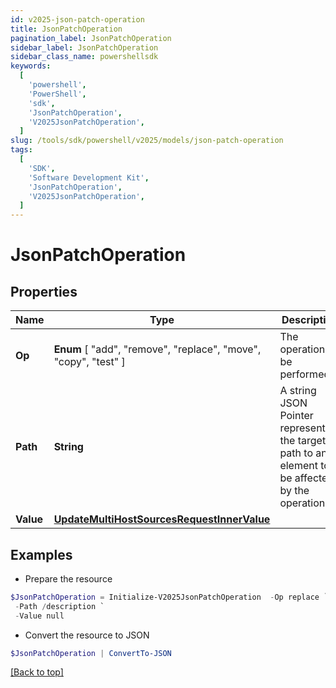 ```yaml
---
id: v2025-json-patch-operation
title: JsonPatchOperation
pagination_label: JsonPatchOperation
sidebar_label: JsonPatchOperation
sidebar_class_name: powershellsdk
keywords:
  [
    'powershell',
    'PowerShell',
    'sdk',
    'JsonPatchOperation',
    'V2025JsonPatchOperation',
  ]
slug: /tools/sdk/powershell/v2025/models/json-patch-operation
tags:
  [
    'SDK',
    'Software Development Kit',
    'JsonPatchOperation',
    'V2025JsonPatchOperation',
  ]
---
```


# JsonPatchOperation

## Properties

| Name | Type | Description | Notes |
| --- | --- | --- | --- |
| **Op** | **Enum** [ "add", "remove", "replace", "move", "copy", "test" ] | The operation to be performed | [required] |
| **Path** | **String** | A string JSON Pointer representing the target path to an element to be affected by the operation | [required] |
| **Value** | [**UpdateMultiHostSourcesRequestInnerValue**](update-multi-host-sources-request-inner-value) |  | [optional] |

## Examples

- Prepare the resource

```powershell
$JsonPatchOperation = Initialize-V2025JsonPatchOperation  -Op replace `
 -Path /description `
 -Value null
```

- Convert the resource to JSON

```powershell
$JsonPatchOperation | ConvertTo-JSON
```

[[Back to top]](#)
